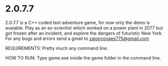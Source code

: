 # 2.0.7.7
2.0.7.7 is a C++ coded text adventure game, for now only the demo is avaiable.
Play as an ex-scientist which worked on a power plant in 2077 but got frozen after an incident, and explore the dangers of futuristic New York.
For any bugs and errors send a gmail to zaionnovaes775@gmail.com

REQUIREMENTS:
Pretty much any command line.

HOW TO RUN:
Type game.exe inside the game folder in the command line.
